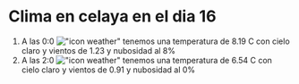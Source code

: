 # Clima en celaya en el dia 16

1. A las 0:0 !["icon weather"](http://openweathermap.org/img/w/02n.png) tenemos una temperatura de 8.19 C con cielo claro y  vientos de 1.23 y nubosidad al 8%
1. A las 2:0 !["icon weather"](http://openweathermap.org/img/w/01n.png) tenemos una temperatura de 6.54 C con cielo claro y  vientos de 0.91 y nubosidad al 0%
